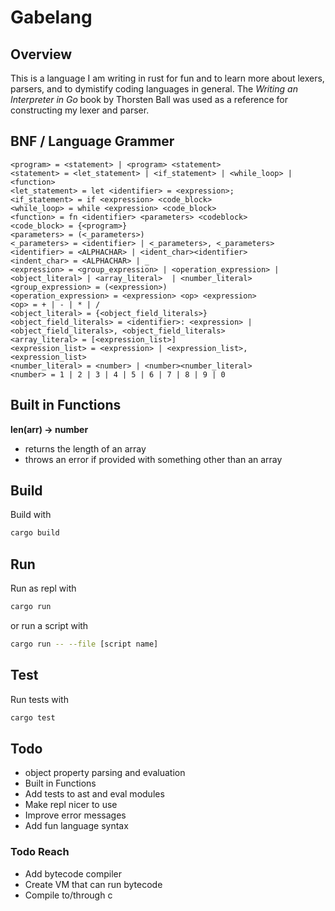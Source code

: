 # Gabelang

## Overview

This is a language I am writing in rust for fun and to learn more about lexers, parsers, and to dymistify coding languages in general.
The *Writing an Interpreter in Go* book by Thorsten Ball was used as a reference for constructing my lexer and parser.

## BNF / Language Grammer

```bnf
<program> = <statement> | <program> <statement>
<statement> = <let_statement> | <if_statement> | <while_loop> | <function>
<let_statement> = let <identifier> = <expression>;
<if_statement> = if <expression> <code_block>
<while_loop> = while <expression> <code_block>
<function> = fn <identifier> <parameters> <codeblock>
<code_block> = {<program>}
<parameters> = (<_parameters>)
<_parameters> = <identifier> | <_parameters>, <_parameters>
<identifier> = <ALPHACHAR> | <ident_char><identifier>
<indent_char> = <ALPHACHAR> | _
<expression> = <group_expression> | <operation_expression> | <object_literal> | <array_literal>  | <number_literal> 
<group_expression> = (<expression>)
<operation_expression> = <expression> <op> <expression>
<op> = + | - | * | /
<object_literal> = {<object_field_literals>}
<object_field_literals> = <identifier>: <expression> | <object_field_literals>, <object_field_literals>
<array_literal> = [<expression_list>]
<expression_list> = <expression> | <expression_list>, <expression_list>
<number_literal> = <number> | <number><number_literal>
<number> = 1 | 2 | 3 | 4 | 5 | 6 | 7 | 8 | 9 | 0
```

## Built in Functions

**len(arr) -> number**

- returns the length of an array
- throws an error if provided with something other than an array

## Build

Build with
```sh
cargo build
```

## Run

Run as repl with
```sh
cargo run
```
or run a script with
```sh
cargo run -- --file [script name]
```


## Test

Run tests with
```sh
cargo test
```

## Todo

- object property parsing and evaluation
- Built in Functions
- Add tests to ast and eval modules
- Make repl nicer to use
- Improve error messages
- Add fun language syntax

### Todo Reach

- Add bytecode compiler
- Create VM that can run bytecode
- Compile to/through c
